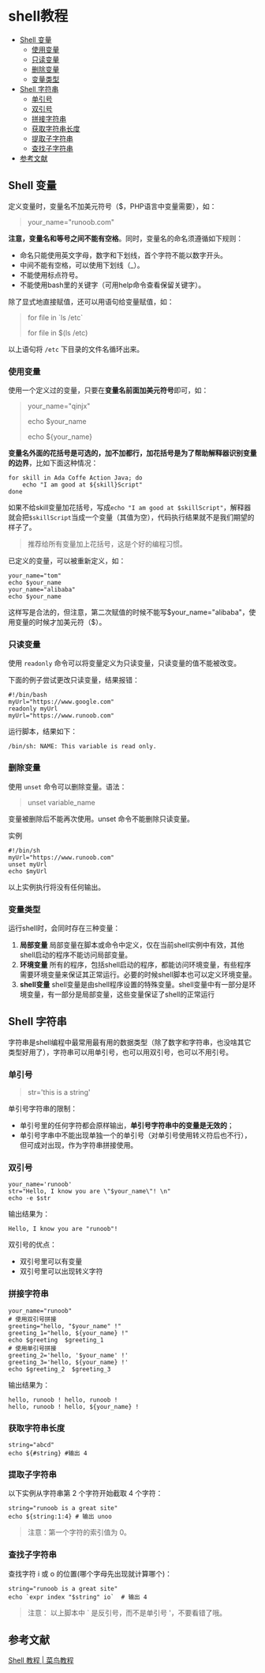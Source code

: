 # shell教程

* [Shell 变量](#Shell变量)
  * [使用变量](#使用变量)
  * [只读变量](#只读变量)
  * [删除变量](#删除变量)
  * [变量类型](#变量类型)
* [Shell 字符串](#Shell字符串)
  * [单引号](#单引号)
  * [双引号](#双引号)
  * [拼接字符串](#拼接字符串)
  * [获取字符串长度](#获取字符串长度)
  * [提取子字符串](#提取子字符串)
  * [查找子字符串](#查找子字符串)
* [参考文献](#参考文献)

## <a name="Shell变量">Shell 变量</a>

定义变量时，变量名不加美元符号（$，PHP语言中变量需要），如：

> your_name="runoob.com"

**注意，变量名和等号之间不能有空格**。同时，变量名的命名须遵循如下规则：

* 命名只能使用英文字母，数字和下划线，首个字符不能以数字开头。
* 中间不能有空格，可以使用下划线（_）。
* 不能使用标点符号。
* 不能使用bash里的关键字（可用help命令查看保留关键字）。

除了显式地直接赋值，还可以用语句给变量赋值，如：

> for file in \`ls /etc\`
> 
> for file in $(ls /etc)

以上语句将 `/etc` 下目录的文件名循环出来。

### <a name="使用变量">使用变量</a>
使用一个定义过的变量，只要在**变量名前面加美元符号**即可，如：

> your_name="qinjx"
>
> echo $your_name
>
> echo ${your_name}

**变量名外面的花括号是可选的，加不加都行，加花括号是为了帮助解释器识别变量的边界**，比如下面这种情况：
```shell script
for skill in Ada Coffe Action Java; do
    echo "I am good at ${skill}Script"
done
```

如果不给skill变量加花括号，写成`echo "I am good at $skillScript"`，解释器就会把`$skillScript`当成一个变量（其值为空），代码执行结果就不是我们期望的样子了。

> 推荐给所有变量加上花括号，这是个好的编程习惯。

已定义的变量，可以被重新定义，如：
```shell script
your_name="tom"
echo $your_name
your_name="alibaba"
echo $your_name
```
这样写是合法的，但注意，第二次赋值的时候不能写$your_name="alibaba"，使用变量的时候才加美元符（$）。

### <a name="只读变量">只读变量</a>
使用 `readonly` 命令可以将变量定义为只读变量，只读变量的值不能被改变。

下面的例子尝试更改只读变量，结果报错：
```shell script
#!/bin/bash
myUrl="https://www.google.com"
readonly myUrl
myUrl="https://www.runoob.com"
```
运行脚本，结果如下：
```shell script
/bin/sh: NAME: This variable is read only.
```

### <a name="删除变量">删除变量</a>
使用 `unset` 命令可以删除变量。语法：

> unset variable_name

变量被删除后不能再次使用。unset 命令不能删除只读变量。

实例
```shell script
#!/bin/sh
myUrl="https://www.runoob.com"
unset myUrl
echo $myUrl
```

以上实例执行将没有任何输出。

### <a name="变量类型">变量类型</a>
运行shell时，会同时存在三种变量：

1. **局部变量** 局部变量在脚本或命令中定义，仅在当前shell实例中有效，其他shell启动的程序不能访问局部变量。
2. **环境变量** 所有的程序，包括shell启动的程序，都能访问环境变量，有些程序需要环境变量来保证其正常运行。必要的时候shell脚本也可以定义环境变量。
3. **shell变量** shell变量是由shell程序设置的特殊变量。shell变量中有一部分是环境变量，有一部分是局部变量，这些变量保证了shell的正常运行

## <a name="Shell字符串">Shell 字符串</a>

字符串是shell编程中最常用最有用的数据类型（除了数字和字符串，也没啥其它类型好用了），字符串可以用单引号，也可以用双引号，也可以不用引号。

### <a name="单引号">单引号</a>

> str='this is a string'

单引号字符串的限制：

* 单引号里的任何字符都会原样输出，**单引号字符串中的变量是无效的**；
* 单引号字串中不能出现单独一个的单引号（对单引号使用转义符后也不行），但可成对出现，作为字符串拼接使用。

### <a name="双引号">双引号</a>
```shell script
your_name='runoob'
str="Hello, I know you are \"$your_name\"! \n"
echo -e $str
```

输出结果为：
```shell script
Hello, I know you are "runoob"! 
```

双引号的优点：

* 双引号里可以有变量
* 双引号里可以出现转义字符

### <a name="拼接字符串">拼接字符串</a>
```shell script
your_name="runoob"
# 使用双引号拼接
greeting="hello, "$your_name" !"
greeting_1="hello, ${your_name} !"
echo $greeting  $greeting_1
# 使用单引号拼接
greeting_2='hello, '$your_name' !'
greeting_3='hello, ${your_name} !'
echo $greeting_2  $greeting_3
```

输出结果为：
```shell script
hello, runoob ! hello, runoob !
hello, runoob ! hello, ${your_name} !
```

### <a name="获取字符串长度">获取字符串长度</a>
```shell script
string="abcd"
echo ${#string} #输出 4
```

### <a name="提取子字符串">提取子字符串</a>
以下实例从字符串第 2 个字符开始截取 4 个字符：
```shell script
string="runoob is a great site"
echo ${string:1:4} # 输出 unoo
```

> 注意：第一个字符的索引值为 0。

### <a name="查找子字符串">查找子字符串</a>
查找字符 i 或 o 的位置(哪个字母先出现就计算哪个)：
```shell script
string="runoob is a great site"
echo `expr index "$string" io`  # 输出 4
```

> 注意： 以上脚本中 ` 是反引号，而不是单引号 '，不要看错了哦。

## <a name="参考文献">参考文献</a>

[Shell 教程 | 菜鸟教程](https://www.runoob.com/linux/linux-shell.html)
